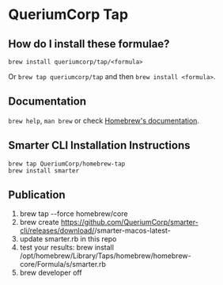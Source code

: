 # QueriumCorp Tap

## How do I install these formulae?

`brew install queriumcorp/tap/<formula>`

Or `brew tap queriumcorp/tap` and then `brew install <formula>`.

## Documentation

`brew help`, `man brew` or check [Homebrew's documentation](https://docs.brew.sh).

## Smarter CLI Installation Instructions

```console
brew tap QueriumCorp/homebrew-tap
brew install smarter
```

## Publication

1. brew tap --force homebrew/core
2. brew create https://github.com/QueriumCorp/smarter-cli/releases/download/<tag>/smarter-macos-latest-<version>
3. update smarter.rb in this repo
4. test your results: brew install /opt/homebrew/Library/Taps/homebrew/homebrew-core/Formula/s/smarter.rb
5. brew developer off
